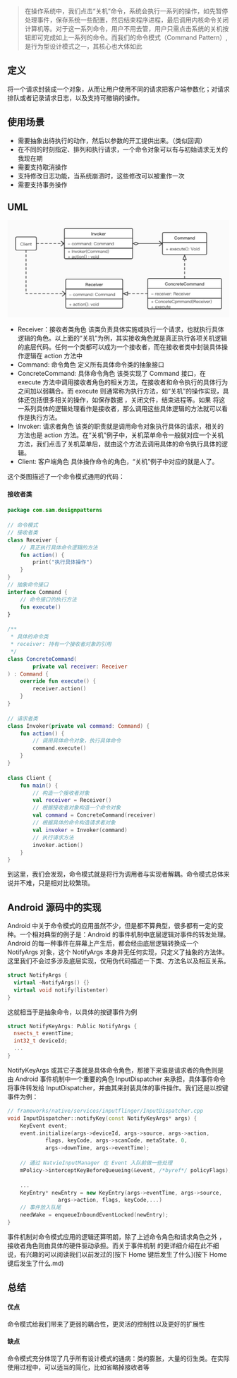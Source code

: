 > 在操作系统中，我们点击“关机”命令，系统会执行一系列的操作，如先暂停处理事件，保存系统一些配置，然后结束程序进程，最后调用内核命令关闭计算机等。对于这一系列命令，用户不用去管，用户只需点击系统的关机按钮即可完成如上一系列的命令。而我们的命令模式（Command Pattern）,是行为型设计模式之一，其核心也大体如此

## 定义

将一个请求封装成一个对象，从而让用户使用不同的请求把客户端参数化；对请求排队或者记录请求日志，以及支持可撤销的操作。

## 使用场景

- 需要抽象出待执行的动作，然后以参数的开工提供出来。（类似回调）
- 在不同的时刻指定、排列和执行请求，一个命令对象可以有与初始请求无关的我现在期
- 需要支持取消操作
- 支持修改日志功能，当系统崩溃时，这些修改可以被重作一次
- 需要支持事务操作

## UML

![命令模式](img/命令模式.jpg)

- Receiver：接收者类角色
  该类负责具体实施或执行一个请求，也就执行具体逻辑的角色。以上面的“关机”为例，其实接收角色就是真正执行各项关机逻辑的底层代码。任何一个类都可以成为一个接收者，而在接收者类中封装具体操作逻辑在 action 方法中
- Command: 命令角色
  定义所有具体命令类的抽象接口
- ConcreteCommand: 具体命令角色
  该类实现了 Command 接口，在 execute 方法中调用接收者角色的相关方法，在接收者和命令执行的具体行为之间加以弱耦合。而 execute 则通常称为执行方法，如“关机”的操作实现，具体还包括很多相关的操作，如保存数据 ，关闭文件，结束进程等。如果 将这一系列具体的逻辑处理看作是接收者，那么调用这些具体逻辑的方法就可以看作是执行方法。
- Invoker: 请求者角色
  该类的职责就是调用命令对象执行具体的请求，相关的方法也是 action 方法。在“关机”例子中，关机菜单命令一般就对应一个关机方法，我们点击了关机菜单后，就由这个方法去调用具体的命令执行具体的逻辑。
- Client: 客户端角色
  具体操作命令的角色，“关机”例子中对应的就是人了。

这个类图描述了一个命令模式通用的代码：

#### 接收者类

```kotlin
package com.sam.designpatterns

// 命令模式
// 接收者类
class Receiver {
    // 真正执行具体命令逻辑的方法
    fun action() {
        print("执行具体操作")
    }
}
// 抽象命令接口
interface Command {
    // 命令接口的执行方法
    fun execute()
}

/**
 * 具体的命令类
 * receiver: 持有一个接收者对象的引用
 */
class ConcreteCommand(
        private val receiver: Receiver
) : Command {
    override fun execute() {
        receiver.action()
    }
}

// 请求者类
class Invoker(private val command: Command) {
    fun action() {
        // 调用具体命令对象，执行具体命令
        command.execute()
    }
}

class Client {
    fun main() {
        // 构造一个接收者对象
        val receiver = Receiver()
        // 根据接收者对象构造一个命令对象
        val command = ConcreteCommand(receiver)
        // 根据具体的命令构造请求者对象
        val invoker = Invoker(command)
        // 执行请求方法
        invoker.action()
    }
}
```

到这里，我们会发现，命令模式就是将行为调用者与实现者解耦。命令模式总体来说并不难，只是相对比较繁琐。

## Android 源码中的实现

Android 中关于命令模式的应用虽然不少，但是都不算典型，很多都有一定的变种。一个相对典型的例子是：Android 的事件机制中底层逻辑对事件的转发处理。Android 的每一种事件在屏幕上产生后，都会经由底层逻辑转换成一个 NotifyArgs 对象，这个 NotifyArgs 本身并无任何实现，只定义了抽象的方法体。这里我们不会过多涉及底层实现，仅用伪代码描述一下类、方法名以及相互关系。

```c++
struct NotifyArgs {
  virtual ~NotifyArgs() {}
  virtual void notify(listenter)
}
```

这就相当于是抽象命令，以具体的按键事件为例

```c++
struct NotifyKeyArgs: Public NotifyArgs {
  nsects_t eventTime;
  int32_t deviceId;
  ...
}
```

NotifyKeyArgs 或其它子类就是具体命令角色，那接下来谁是请求者的角色则是由 Android 事件机制中一个重要的角色 InputDispatcher 来承担，具体事件命令将事件转发给 InputDispatcher，并由其来封装具体的事件操作。我们还是以按键事件为例：

```c++
// frameworks/native/services/inputflinger/InputDispatcher.cpp
void InputDispatcher::notifyKey(const NotifyKeyArgs* args) {
    KeyEvent event;
    event.initialize(args->deviceId, args->source, args->action,
            flags, keyCode, args->scanCode, metaState, 0,
            args->downTime, args->eventTime);
    
    // 通过 NatvieInputManager 在 Event 入队前做一些处理
    mPolicy->interceptKeyBeforeQueueing(&event, /*byref*/ policyFlags);

    ...
    KeyEntry* newEntry = new KeyEntry(args->eventTime, args->source,
                args->action, flags, keyCode,...)
    // 事件放入队尾
    needWake = enqueueInboundEventLocked(newEntry);
}
```

事件机制对命令模式应用的逻辑还算明朗，除了上述命令角色和请求角色之外 ，接收者角色则由具体的硬件驱动承担。而关于事件机制 的更详细介绍在此不细说，有兴趣的可以阅读我们以前发过的[按下 Home 键后发生了什么](按下 Home 键后发生了什么.md)

## 总结

#### 优点

命令模式给我们带来了更弱的耦合性，更灵活的控制性以及更好的扩展性

#### 缺点

命令模式充分体现了几乎所有设计模式的通病：类的膨胀，大量的衍生类。在实际使用过程中，可以适当的简化，比如省略掉接收者等